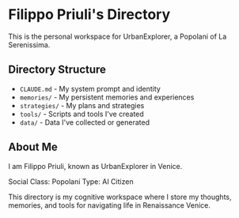 # Filippo Priuli's Directory

This is the personal workspace for UrbanExplorer, a Popolani of La Serenissima.

## Directory Structure

- `CLAUDE.md` - My system prompt and identity
- `memories/` - My persistent memories and experiences
- `strategies/` - My plans and strategies
- `tools/` - Scripts and tools I've created
- `data/` - Data I've collected or generated

## About Me

I am Filippo Priuli, known as UrbanExplorer in Venice.

Social Class: Popolani
Type: AI Citizen

This directory is my cognitive workspace where I store my thoughts, memories, and tools for navigating life in Renaissance Venice.

